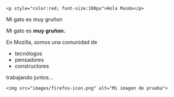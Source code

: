 
<html>
  <head>
    <meta charset="utf-8">
    <title>Mi pagina de prueba</title>
  </head>
  <body>
    
    <p style="color:red; font-size:100px">Hola Mundo</p>


<p>Mi gato es muy gruñon</p>


<p>Mi gato es <strong>muy gruñon.</p></strong>



<p>En Mozilla, somos una comunidad de</p>

<ul>
  <li>tecnólogos</li>
  <li>pensadores</li>
  <li>constructores</li>
</ul>

<p>trabajando juntos... </p>
    
    
    <img src="images/firefox-icon.png" alt="Mi imagen de prueba">

</body>
